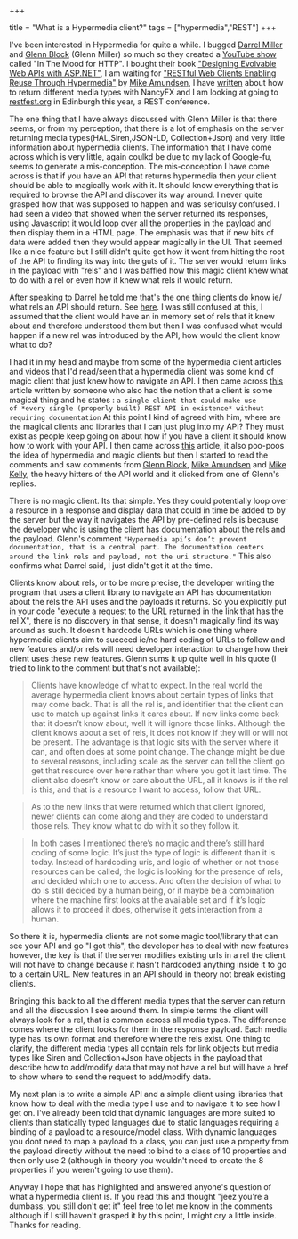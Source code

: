 +++

title = "What is a Hypermedia client?"
tags = ["hypermedia","REST"]
+++

I've been interested in Hypermedia for quite a while.  I bugged [Darrel Miller](http://twitter.com/darrelmiller) and [Glenn Block](http://twitter.com/gblock) (Glenn Miller) so much so they created a [YouTube show](https://www.youtube.com/playlist?list=PLbc9sDUxHqX60XJaTnNnKvI2mRighInDW) called "In The Mood for HTTP".  I bought their book ["Designing Evolvable Web APIs with ASP.NET"](http://webapibook.net/), I am waiting for ["RESTful Web Clients Enabling Reuse Through Hypermedia"](http://shop.oreilly.com/product/0636920037958.do) by [Mike Amundsen](http://twitter.com/mamund), I have [written](http://blog.jonathanchannon.com/2015/08/07/hypermedia-and-nancyfx/index.html) about how to return different media types with NancyFX and I am looking at going to [restfest.org](http://2016.uk.restfest.org/) in Edinburgh this year, a REST conference.  

The one thing that I have always discussed with Glenn Miller is that there seems, or from my perception, that there is a lot of emphasis on the server returning media types(HAL,Siren,JSON-LD, Collection+Json) and very little information about hypermedia clients.  The information that I have come across which is very little, again coulkd be due to my lack of Google-fu, seems to generate a mis-conception.  The mis-conception I have come across is that if you have an API that returns hypermedia then your client should be able to magically work with it.  It should know everything that is required to browse the API and discover its way around.  I never quite grasped how that was supposed to happen and was serioulsy confused.  I had seen a video that showed when the server returned its responses, using Javascript it would loop over all the properties in the payload and then display them in a HTML page.  The emphasis was that if new bits of data were added then they would appear magically in the UI.  That seemed like a nice feature but I still didn't quite get how it went from hitting the root of the API to finding its way into the guts of it.  The server would return links in the payload with "rels" and I was baffled how this magic client knew what to do with a rel or even how it knew what rels it would return.  
<!--more-->
After speaking to Darrel he told me that's the one thing clients do know ie/ what rels an API should return. See [here](https://twitter.com/jchannon/status/719486875484991488). I was still confused at this, I assumed that the client would have an in memory set of rels that it knew about and therefore understood them but then I was confused what would happen if a new rel was introduced by the API, how would the client know what to do?  

I had it in my head and maybe from some of the hypermedia client articles and videos that I'd read/seen that a hypermedia client was some kind of magic client that just knew how to navigate an API.  I then came across [this](https://jeffknupp.com/blog/2014/06/03/why-i-hate-hateoas/) article written by someone who also had the notion that a client is some magical thing and he states : `a single client that could make use of *every single (properly built) REST API in existence* without requiring documentation` At this point I kind of agreed with him, where are the magical clients and libraries that I can just plug into my API?  They must exist as people keep going on about how if you have a client it should know how to work with your API.  I then came across [this](https://signalvnoise.com/posts/3373-getting-hyper-about-hypermedia-apis#comments) article, it also poo-poos the idea of hypermedia and magic clients but then I started to read the comments and saw comments from [Glenn Block](http://twitter.com/gblock),  [Mike Amundsen](http://twitter.com/mamund) and [Mike Kelly](https://twitter.com/mikekelly85), the heavy hitters of the API world and it clicked from one of Glenn's replies.  

There is no magic client. Its that simple.  Yes they could potentially loop over a resource in a response and display data that could in time be added to by the server but the way it navigates the API by pre-defined rels is because the developer who is using the client has documentation about the rels and the payload. Glenn's comment `"Hypermedia api’s don’t prevent documentation, that is a central part. The documentation centers around the link rels and payload, not the uri structure."`  This also confirms what Darrel said, I just didn't get it at the time.  

Clients know about rels, or to be more precise, the developer writing the program that uses a client library to navigate an API has documentation about the rels the API uses and the payloads it returns.  So you explicitly put in your code "execute a request to the URL returned in the link that has the rel X", there is no discovery in that sense, it doesn't magically find its way around as such.  It doesn't hardcode URLs which is one thing where hypermedia clients aim to succeed ie/no hard coding of URLs to follow and new features and/or rels will need developer interaction to change how their client uses these new features.  Glenn sums it up quite well in his quote (I tried to link to the comment but that's not available):


> Clients have knowledge of what to expect. In the real world the average hypermedia client knows about certain types of links that may come back. That is all the rel is, and identifier that the client can use to match up against links it cares about. If new links come back that it doesn’t know about, well it will ignore those links. Although the client knows about a set of rels, it does not know if they will or will not be present. The advantage is that logic sits with the server where it can, and often does at some point change. The change might be due to several reasons, including scale as the server can tell the client go get that resource over here rather than where you got it last time. The client also doesn’t know or care about the URL, all it knows is if the rel is this, and that is a resource I want to access, follow that URL.

> As to the new links that were returned which that client ignored, newer clients can come along and they are coded to understand those rels. They know what to do with it so they follow it.

> In both cases I mentioned there’s no magic and there’s still hard coding of some logic. It’s just the type of logic is different than it is today. Instead of hardcoding uris, and logic of whether or not those resources can be called, the logic is looking for the presence of rels, and decided which one to access. And often the decision of what to do is still decided by a human being, or it maybe be a combination where the machine first looks at the available set and if it’s logic allows it to proceed it does, otherwise it gets interaction from a human.


So there it is, hypermedia clients are not some magic tool/library that can see your API and go "I got this", the developer has to deal with new features however, the key is that if the server modifies existing urls in a rel the client will not have to change because it hasn't hardcoded anything inside it to go to a certain URL.  New features in an API should in theory not break existing clients.

Bringing this back to all the different media types that the server can return and all the discussion I see around them.  In simple terms the client will always look for a rel, that is common across all media types.  The difference comes where the client looks for them in the response payload.  Each media type has its own format and therefore where the rels exist.  One thing to clarify, the different media types all contain rels for link objects but media types like Siren and Collection+Json have objects in the payload that describe how to add/modify data that may not have a rel but will have a href to show where to send the request to add/modify data.

My next plan is to write a simple API and a simple client using libraries that know how to deal with the media type I use and to navigate it to see how I get on.  I've already been told that dynamic languages are more suited to clients than statically typed languages due to static languages requiring a binding of a payload to a resource/model class.  With dynamic languages you dont need to map a payload to a class, you can just use a property from the payload directly without the need to bind to a class of 10 properties and then only use 2 (although in theory you wouldn't need to create the 8 properties if you weren't going to use them).

Anyway I hope that has highlighted and answered anyone's question of what a hypermedia client is.  If you read this and thought "jeez you're a dumbass, you still don't get it" feel free to let me know in the comments although if I still haven't grasped it by this point, I might cry a little inside. Thanks for reading. 



